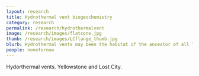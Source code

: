 ```yaml
---
layout: research
title: Hydrothermal vent biogeochemistry
category: research
permalink: /research/hydrothermalvent
image: /research/images/flatcone.jpg
thumb: /research/images/LCflange_thumb.jpg
blurb: Hydrothermal vents may been the habitat of the ancestor of all life on Earth
people: nonefornow
---
```


Hydorthermal vents. Yellowstone and Lost City.